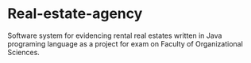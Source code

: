 # Real-estate-agency
Software system for evidencing rental real estates written in Java programing language as a project for exam on Faculty of Organizational Sciences.
